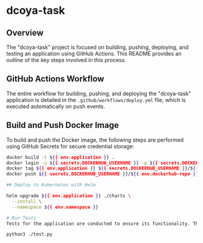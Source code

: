 # dcoya-task

## Overview

The "dcoya-task" project is focused on building, pushing, deploying, and testing an application using GitHub Actions. This README provides an outline of the key steps involved in this process.

## GitHub Actions Workflow

The entire workflow for building, pushing, and deploying the "dcoya-task" application is detailed in the `.github/workflows/deploy.yml` file, which is executed automatically on push events.

## Build and Push Docker Image

To build and push the Docker image, the following steps are performed using GitHub Secrets for secure credential storage:

```bash
docker build -t ${{ env.application }} .
docker login -u ${{ secrets.DOCKERHUB_USERNAME }} -p ${{ secrets.DOCKERHUB_PASSWORD }}
docker tag ${{ env.application }} ${{ secrets.DOCKERHUB_USERNAME }}/${{ env.dockerhub-repo }}:latest
docker push ${{ secrets.DOCKERHUB_USERNAME }}/${{ env.dockerhub-repo }}:latest

## Deploy to Kubernetes with Helm

helm upgrade ${{ env.application }} ./charts \
  --install \
  --namespace ${{ env.namespace }}

# Run Tests
Tests for the application are conducted to ensure its functionality. The test script retrieves the website output, filters the date, and compares it with the current date using Python:

python3 ./test.py


